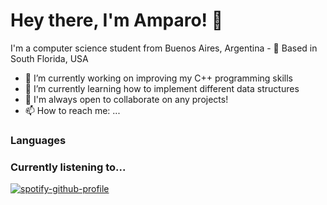 # Hey there, I'm Amparo! :sunflower:

I'm a computer science student from Buenos Aires, Argentina - :palm_tree: Based in South Florida, USA 

- 🔭 I’m currently working on improving my C++ programming skills
- 🌱 I’m currently learning how to implement different data structures
- 👯 I'm always open to collaborate on any projects!
- 📫 How to reach me: ...

### Languages


### Currently listening to...
[![spotify-github-profile](https://spotify-github-profile.vercel.app/api/view?uid=ampigp&cover_image=true&theme=novatorem&show_offline=false&background_color=121212&bar_color=53b14f&bar_color_cover=true)](https://github.com/kittinan/spotify-github-profile)
